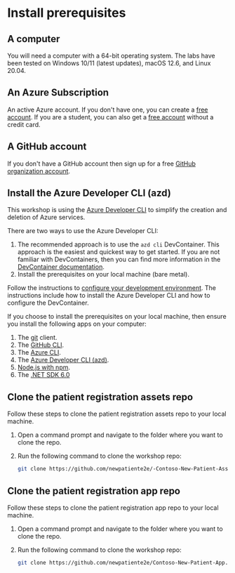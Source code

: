 # Install prerequisites

## A computer

You will need a computer with a 64-bit operating system. The labs have been tested on Windows 10/11 (latest updates), macOS 12.6, and Linux 20.04.

## An Azure Subscription

An active Azure account. If you don't have one, you can create a [free account](https://azure.microsoft.com/free/cognitive-services/?WT.mc_id=aiml-77396-cxa). If you are a student, you can also get a [free account](https://azure.microsoft.com/free/students/?WT.mc_id=aiml-77396-cxa) without a credit card.

## A GitHub account

If you don't have a GitHub account then sign up for a free [GitHub organization account](https://docs.github.com/get-started/signing-up-for-github/signing-up-for-a-new-github-account).

## Install the Azure Developer CLI (azd)

This workshop is using the [Azure Developer CLI](https://learn.microsoft.com/azure/developer/azure-developer-cli/overview?tabs=nodejs&WT.mc_id=aiml-77396-cxa) to simplify the creation and deletion of Azure services.

There are two ways to use the Azure Developer CLI:

1. The recommended approach is to use the `azd cli` DevContainer. This approach is the easiest and quickest way to get started. If you are not familiar with DevContainers, then you can find more information in the [DevContainer documentation](https://code.visualstudio.com/docs/remote/containers?WT.mc_id=aiml-77396-cxa).
1. Install the prerequisites on your local machine (bare metal).

Follow the instructions to [configure your development environment](https://learn.microsoft.com/azure/developer/azure-developer-cli/get-started?tabs=devcontainer%2Clinuxmac&pivots=programming-language-nodejs&WT.mc_id=aiml-77396-cxa). The instructions include how to install the Azure Developer CLI and how to configure the DevContainer.

If you choose to install the prerequisites on your local machine, then ensure you install the following apps on your computer:

1. The [git](https://git-scm.com/) client.
1. The [GitHub CLI](https://github.com/cli/cli).
1. The [Azure CLI](https://learn.microsoft.com/cli/azure/install-azure-cli?WT.mc_id=aiml-77396-cxa).
1. The [Azure Developer CLI (azd)](https://learn.microsoft.com/azure/developer/azure-developer-cli/get-started?tabs=bare-metal%2Clinuxmac&pivots=programming-language-csharp&WT.mc_id=aiml-77396-cxa).
1. [Node.js with npm](https://nodejs.org/).
1. The [.NET SDK 6.0](https://dotnet.microsoft.com/download/dotnet/6.0?WT.mc_id=aiml-77396-cxa)

## Clone the patient registration assets repo

Follow these steps to clone the patient registration assets repo to your local machine.

1. Open a command prompt and navigate to the folder where you want to clone the repo.
1. Run the following command to clone the workshop repo:

    ```bash
    git clone https://github.com/newpatiente2e/-Contoso-New-Patient-Assets.git contoso_new_patient_assets
    ```

## Clone the patient registration app repo

Follow these steps to clone the patient registration app repo to your local machine.

1. Open a command prompt and navigate to the folder where you want to clone the repo.
1. Run the following command to clone the workshop repo:

    ```bash
    git clone https://github.com/newpatiente2e/Contoso-New-Patient-App.git contoso_new_patient_app
    ```
